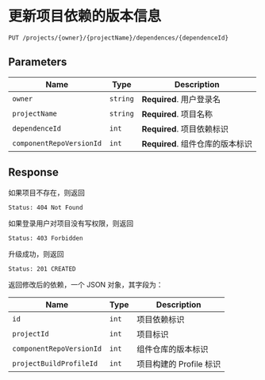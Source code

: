 # 更新项目依赖的版本信息

```text
PUT /projects/{owner}/{projectName}/dependences/{dependenceId}
```

## Parameters

| Name                     | Type     | Description                      |
| ------------------------ | -------- | -------------------------------- |
| `owner`                  | `string` | **Required**. 用户登录名         |
| `projectName`            | `string` | **Required**. 项目名称           |
| `dependenceId`           | `int`    | **Required**. 项目依赖标识       |
| `componentRepoVersionId` | `int`    | **Required**. 组件仓库的版本标识 |

## Response

如果项目不存在，则返回

```text
Status: 404 Not Found
```

如果登录用户对项目没有写权限，则返回

```text
Status: 403 Forbidden
```

升级成功，则返回

```text
Status: 201 CREATED
```

返回修改后的依赖，一个 JSON 对象，其字段为：

| Name                     | Type  | Description             |
| ------------------------ | ----- | ----------------------- |
| `id`                     | `int` | 项目依赖标识            |
| `projectId`              | `int` | 项目标识                |
| `componentRepoVersionId` | `int` | 组件仓库的版本标识      |
| `projectBuildProfileId`  | `int` | 项目构建的 Profile 标识 |
